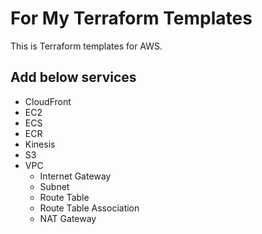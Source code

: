 # For My Terraform Templates
This is Terraform templates for AWS.

## Add below services

- CloudFront
- EC2
- ECS
- ECR
- Kinesis
- S3
- VPC
  - Internet Gateway
  - Subnet
  - Route Table
  - Route Table Association
  - NAT Gateway
